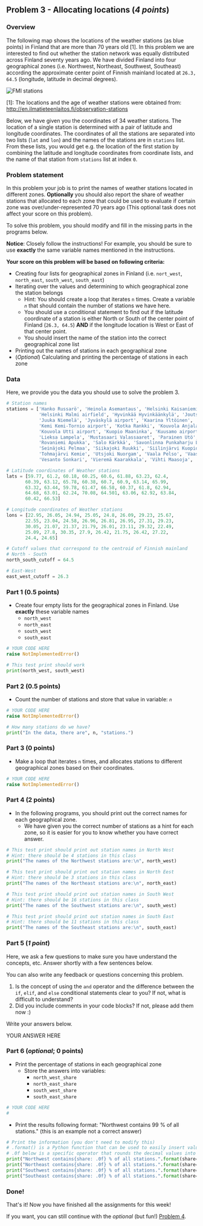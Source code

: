 ## Problem 3 - Allocating locations (*4 points*)

### Overview

The following map shows the locations of the weather stations (as blue points) in Finland that are more than 70 years old [1].
In this problem we are interested to find out whether the station network was equally distributed across Finland
seventy years ago. We have divided Finland into four geographical zones (i.e. Northwest, Northeast, Southwest, Southeast) according the approximate center point of Finnish mainland located at `26.3, 64.5` (longitude, latitude in decimal degrees).

![FMI stations](img/FMI_stations_70_years_older.png)

[1]: The locations and the age of weather stations were obtained from: http://en.ilmatieteenlaitos.fi/observation-stations

Below, we have given you the coordinates of 34 weather stations.
The location of a single station is determined with a pair of latitude and longitude coordinates.
The coordinates of all the stations are separated into two lists (`lat` and `lon`) and the names of the stations are in `stations` list. From these lists, you would get e.g. the location of the first station by combining the latitude and longitude coordinates from coordinate lists, and the name of that station from `stations` list at index `0`.

### Problem statement

In this problem your job is to print the names of weather stations located in different zones. **Optionally** you should also report the share of weather stations that allocated to each zone that could be used to evaluate if certain zone was over/under-represented 70 years ago (This optional task does not affect your score on this problem).

To solve this problem, you should modify and fill in the missing parts in the programs below.

**Notice**: Closely follow the instructions! For example, you should be sure to use **exactly** the same variable names mentioned in the instructions.

**Your score on this problem will be based on following criteria:**

- Creating four lists for geographical zones in Finland (i.e. `nort_west`, `north_east`, `south_west`, `south_east`)
- Iterating over the values and determining to which geographical zone the station belongs
    - Hint: You should create a loop that iterates `n` times. Create a variable *`n`* that should contain the number of stations we have here.
    - You should use a conditional statement to find out if the latitude coordinate of a station is either North or South of the center point of Finland (`26.3, 64.5`) **AND** if the longitude location is West or East of that center point.
    - You should insert the name of the station into the correct geographical zone list
- Printing out the names of stations in each geographical zone
- (*Optional*) Calculating and printing the percentage of stations in each zone

### Data

Here, we provide you the data you should use to solve the problem 3.


```python
# Station names
stations = ['Hanko Russarö', 'Heinola Asemantaus', 'Helsinki Kaisaniemi', 
            'Helsinki Malmi airfield', 'Hyvinkää Hyvinkäänkylä', 'Joutsa Savenaho', 
            'Juuka Niemelä', 'Jyväskylä airport', 'Kaarina Yltöinen', 'Kauhava airfield', 
            'Kemi Kemi-Tornio airport', 'Kotka Rankki', 'Kouvola Anjala', 
            'Kouvola Utti airport', 'Kuopio Maaninka', 'Kuusamo airport', 
            'Lieksa Lampela', 'Mustasaari Valassaaret', 'Parainen Utö', 'Pori airport', 
            'Rovaniemi Apukka', 'Salo Kärkkä', 'Savonlinna Punkaharju Laukansaari', 
            'Seinäjoki Pelmaa', 'Siikajoki Ruukki', 'Siilinjärvi Kuopio airport', 
            'Tohmajärvi Kemie', 'Utsjoki Nuorgam', 'Vaala Pelso', 'Vaasa airport', 
            'Vesanto Sonkari', 'Vieremä Kaarakkala', 'Vihti Maasoja', 'Ylitornio Meltosjärvi']

# Latitude coordinates of Weather stations  
lats = [59.77, 61.2, 60.18, 60.25, 60.6, 61.88, 63.23, 62.4,
       60.39, 63.12, 65.78, 60.38, 60.7, 60.9, 63.14, 65.99,
       63.32, 63.44, 59.78, 61.47, 66.58, 60.37, 61.8, 62.94,
       64.68, 63.01, 62.24, 70.08, 64.501, 63.06, 62.92, 63.84,
       60.42, 66.53]

# Longitude coordinates of Weather stations 
lons = [22.95, 26.05, 24.94, 25.05, 24.8, 26.09, 29.23, 25.67, 
       22.55, 23.04, 24.58, 26.96, 26.81, 26.95, 27.31, 29.23, 
       30.05, 21.07, 21.37, 21.79, 26.01, 23.11, 29.32, 22.49, 
       25.09, 27.8, 30.35, 27.9, 26.42, 21.75, 26.42, 27.22, 
       24.4, 24.65]

# Cutoff values that correspond to the centroid of Finnish mainland
# North - South
north_south_cutoff = 64.5

# East-West
east_west_cutoff = 26.3
```

### Part 1 (0.5 points)

- Create four empty lists for the geographical zones in Finland. Use **exactly** these variable names
   - `north_west`
   - `north_east`
   - `south_west`
   - `south_east`


```python
# YOUR CODE HERE
raise NotImplementedError()
```


```python
# This test print should work
print(north_west, south_west)

```

### Part 2 (0.5 points)

- Count the number of stations and store that value in variable: *`n`*


```python
# YOUR CODE HERE
raise NotImplementedError()
```


```python
# How many stations do we have?
print("In the data, there are", n, "stations.")
```

### Part 3 (0 points)

- Make a loop that iterates `n` times, and allocates stations to different geographical zones based on their coordinates. 


```python
# YOUR CODE HERE
raise NotImplementedError()
```

### Part 4  (2 points)

- In the following programs, you should print out the correct names for each geographical zone.
    - We have given you the correct number of stations as a hint for each zone, so it is easier for you to know whether you have correct answer. 


```python
# This test print should print out station names in North West
# Hint: there should be 4 stations in this class
print("The names of the Northwest stations are:\n", north_west)
```


```python
# This test print should print out station names in North Eest
# Hint: there should be 3 stations in this class
print("The names of the Northeast stations are:\n", north_east)
```


```python
# This test print should print out station names in South West
# Hint: there should be 16 stations in this class
print("The names of the Southwest stations are:\n", south_west)
```


```python
# This test print should print out station names in South East
# Hint: there should be 11 stations in this class
print("The names of the Southeast stations are:\n", south_east)
```

### Part 5 (*1 point*)

Here, we ask a few questions to make sure you have understand the concepts, etc. Answer shortly with a few sentences below.

You can also write any feedback or questions concerning this problem.

1. Is the concept of using the `and` operator and the difference between the `if`, `elif`, and `else` conditional statements clear to you? If not, what is difficult to understand?
2. Did you include comments in your code blocks? If not, please add them now :)

Write your answers below.

YOUR ANSWER HERE

### Part 6 (*optional*; 0 points)

- Print the percentage of stations in each geographical zone
    - Store the answers into variables:
        - `north_west_share`
        - `north_east_share`
        - `south_west_share`
        - `south_east_share`


```python
# YOUR CODE HERE
#
```

- Print the results following format: "Northwest contains 99 % of all stations." (this is an example not a correct answer)


```python
# Print the information (you don't need to modify this)
# .format() is a Python function that can be used to easily insert values inside a text-template such as below.
# .0f below is a specific operator that rounds the decimal values into whole numbers
print("Northwest contains{share: .0f} % of all stations.".format(share=north_west_share))
print("Northeast contains{share: .0f} % of all stations.".format(share=north_east_share))
print("Southwest contains{share: .0f} % of all stations.".format(share=south_west_share))
print("Southeast contains{share: .0f} % of all stations.".format(share=south_east_share))

```

### Done!

That's it! Now you have finished all the assignments for this week!

If you want, you can still continue with the *optional* (but fun!) [Problem 4](Exercise-3-problem-4.ipynb).
